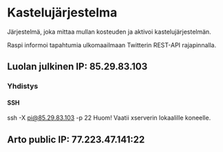 # Kastelujärjestelma
Järjestelmä, joka mittaa mullan kosteuden ja aktivoi kastelujärjestelmän.

Raspi informoi tapahtumia ulkomaailmaan Twitterin REST-API rajapinnalla.

## Luolan julkinen IP: 85.29.83.103
### Yhdistys
#### SSH
ssh -X pi@85.29.83.103 -p 22
Huom! Vaatii xserverin lokaalille koneelle.
## Arto public IP: 77.223.47.141:22
